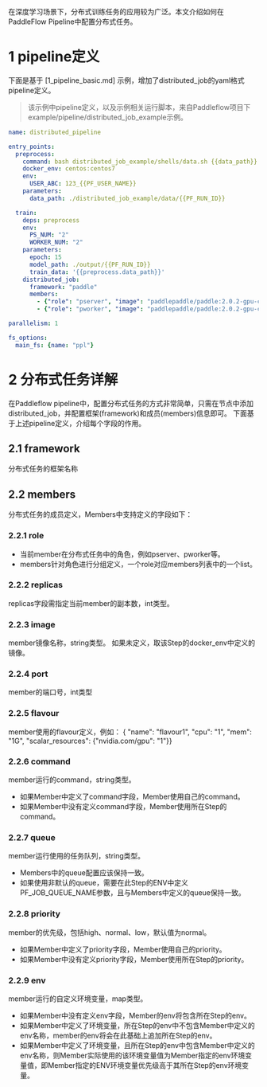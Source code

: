 在深度学习场景下，分布式训练任务的应用较为广泛。本文介绍如何在PaddleFlow Pipeline中配置分布式任务。
# 1 pipeline定义
下面是基于 [1_pipeline_basic.md] 示例，增加了distributed_job的yaml格式pipeline定义。
> 该示例中pipeline定义，以及示例相关运行脚本，来自Paddleflow项目下example/pipeline/distributed_job_example示例。


```yaml
name: distributed_pipeline

entry_points:
  preprocess:
    command: bash distributed_job_example/shells/data.sh {{data_path}}
    docker_env: centos:centos7
    env:
      USER_ABC: 123_{{PF_USER_NAME}}
    parameters:
      data_path: ./distributed_job_example/data/{{PF_RUN_ID}}

  train:
    deps: preprocess
    env:
      PS_NUM: "2"
      WORKER_NUM: "2"
    parameters:
      epoch: 15
      model_path: ./output/{{PF_RUN_ID}}
      train_data: '{{preprocess.data_path}}'
    distributed_job:
      framework: "paddle"
      members:
        - {"role": "pserver", "image": "paddlepaddle/paddle:2.0.2-gpu-cuda10.1-cudnn7", "command": "sleep 30; echo ps {{epoch}} {{train_data}} {{model_path}}", "replicas": 2, "flavour": { "name": "flavour1" } }
        - {"role": "pworker", "image": "paddlepaddle/paddle:2.0.2-gpu-cuda10.1-cudnn7", "command": "sleep 30; echo worker {{epoch}} {{train_data}} {{model_path}}", "replicas": 2, "flavour": { "name": "flavour1" } }

parallelism: 1

fs_options:
  main_fs: {name: "ppl"}
```

# 2 分布式任务详解
在Paddleflow pipeline中，配置分布式任务的方式非常简单，只需在节点中添加distributed_job，并配置框架(framework)和成员(members)信息即可。
下面基于上述pipeline定义，介绍每个字段的作用。

## 2.1 framework
分布式任务的框架名称

## 2.2 members
分布式任务的成员定义，Members中支持定义的字段如下：

### 2.2.1 role
- 当前member在分布式任务中的角色，例如pserver、pworker等。
- members针对角色进行分组定义，一个role对应members列表中的一个list。

### 2.2.2 replicas
replicas字段需指定当前member的副本数，int类型。

### 2.2.3 image 
member镜像名称，string类型。
如果未定义，取该Step的docker_env中定义的镜像。

### 2.2.4 port 
member的端口号，int类型

### 2.2.5 flavour
member使用的flavour定义，例如： { "name": "flavour1", "cpu": "1", "mem": "1G", "scalar_resources": {"nvidia.com/gpu": "1"}}

### 2.2.6 command
member运行的command，string类型。
- 如果Member中定义了command字段，Member使用自己的command。
- 如果Member中没有定义command字段，Member使用所在Step的command。

### 2.2.7 queue
member运行使用的任务队列，string类型。
- Members中的queue配置应该保持一致。
- 如果使用非默认的queue，需要在此Step的ENV中定义PF_JOB_QUEUE_NAME参数，且与Members中定义的queue保持一致。

### 2.2.8 priority
member的优先级，包括high、normal、low，默认值为normal。
- 如果Member中定义了priority字段，Member使用自己的priority。
- 如果Member中没有定义priority字段，Member使用所在Step的priority。

### 2.2.9 env
member运行的自定义环境变量，map类型。
- 如果Member中没有定义env字段，Member的env将包含所在Step的env。
- 如果Member中定义了环境变量，所在Step的env中不包含Member中定义的env名称，member的env将会在此基础上追加所在Step的env。
- 如果Member中定义了环境变量，且所在Step的env中包含Member中定义的env名称，则Member实际使用的该环境变量值为Member指定的env环境变量值，即Member指定的ENV环境变量优先级高于其所在Step的env环境变量。


